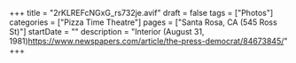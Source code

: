 +++
title = "2rKLREFcNGxG_rs732je.avif"
draft = false
tags = ["Photos"]
categories = ["Pizza Time Theatre"]
pages = ["Santa Rosa, CA (545 Ross St)"]
startDate = ""
description = "Interior (August 31, 1981)https://www.newspapers.com/article/the-press-democrat/84673845/"
+++
